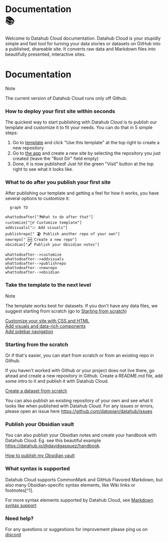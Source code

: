 <div class="hero">
    <h1 class="hero-title">Documentation<br/>📚</h1>
    <p class="hero-description">Welcome to Datahub Cloud documentation. Datahub Cloud is your stupidly simple and fast tool for turning your data stories or datasets on GitHub into a published, shareable site. It converts raw data and Markdown files into beautifully presented, interactive sites.</p>
</div>

# Documentation

> [!note]
> The current version of Datahub Cloud runs only off Github.

### How to deploy your first site within seconds

The quickest way to start publishing with Datahub Cloud is to publish our template and customize it to fit your needs. You can do that in 5 simple steps:

1. Go to [template](https://github.com/datahubio/datahub-cloud-template) and click "Use this template" at the top right to create a new repository
2. Go to [the app](https://0613d040.sibforms.com/serve/MUIFAMLy5tXMDC-gFjXRxBEcvyVYV9O9KLVoKMp1n6WMXE4LBazZkkV78pTBf3FnJHdhQpJoOYL3KsAbAv9yDYJooerqar47yy2RQkuP_Vs0CEkHexRMrkWsbKtTIi_DMOa9KfzpRVFa959hSXqJByMY5Gj9OrZtEX3ZrfO5OJHh7fLxh3nYgnNIBwGTpxJ25XA_MxOKv_kHKNgM) and create a new site by selecting the repository you just created (leave the "Root Dir" field empty)
3. Done, it is now published! Just hit the green "Visit" button at the top right to see what it looks like.

### What to do after you publish your first site

After publishing our template and getting a feel for how it works, you have several options to customize it:

```mermaid
  graph TD

whattodoafter["❓What to do after that"]
customize["👷‍♂️ Customize template"]
addvisuals["📈 Add visuals"]
publishrepo[" 🏖️ Publish another repo of your own"]
newrepo[" 🆕 Create a new repo"]
obsidian["🖋️ Publish your Obsidian notes"]

whattodoafter-->customize
whattodoafter-->addvisuals
whattodoafter-->publishrepo
whattodoafter-->newrepo
whattodoafter-->obsidian
```

### Take the template to the next level

> [!note]
> The template works best for datasets. If you don't have any data files, we suggest starting from scratch (go to [Starting from scratch](https://datahub.io/docs#starting-from-the-scratch))

<div class="middle-button-container">
    <a href="https://datahub.io/@olayway/docs/Customize%20Your%20DataHub%20Cloud%20Site%20with%20CSS" class="middle-button">Customize your site with CSS and HTML</a>
</div>

<div class="middle-button-container">
    <a href="https://datahub.io/@olayway/docs/Add%20visuals%20and%20data-rich%20components" class="middle-button">Add visuals and data-rich components</a>
</div>

<div class="middle-button-container">
    <a href="https://datahub.io/@olayway/docs/Add%20sidebar%20navigation" class="middle-button">Add sidebar navigation</a>
</div>

### Starting from the scratch

Or if that's easier, you can start from scratch or from an existing repo in Github.

If you haven't worked with Github or your project does not live there, go ahead and create a new repository in Github. Create a README.md file, add some intro to it and publish it with Datahub Cloud.

<div class="middle-button-container">
    <a href="https://datahub.io/@olayway/docs/Create%20a%20dataset%20from%20scratch%20and%20publish%20it" class="middle-button">Create a dataset from scratch</a>
</div>

You can also publish an existing repository of your own and see what it looks like when published with Datahub Cloud. For any issues or errors, please open an issue here https://github.com/datopian/datahub/issues

### Publish your Obsidian vault

You can also publish your Obsidian notes and create your handbook with Datahub Cloud. Eg. see this beautiful example https://datahub.io/@davidgasquez/handbook. 

<div class="middle-button-container">
    <a href="https://datahub.io/@olayway/docs/Publish%20your%20Obsidian%20vault" class="middle-button">How to publish my Obsidian vault</a>
</div>

### What syntax is supported

Datahub Cloud supports CommonMark and GitHub Flavored Markdown, but also many Obsidian-specific syntax elements, like Wiki links or footnotes[^1].

For more syntax elements supported by Datahub Cloud, see [Markdown syntax support](https://datahub.io/@olayway/docs/Markdown%20syntax%20support)

### Need help?

For any questions or suggestions for improvement please ping us on [discord](https://discord.gg/URNSkepK7z)




